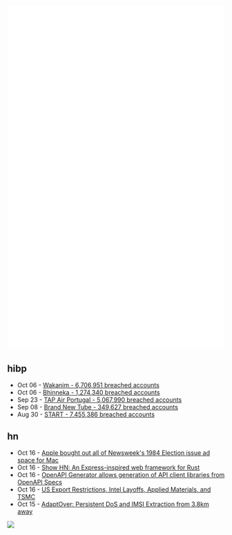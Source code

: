 ![Metrics](https://raw.githubusercontent.com/phixion/phixion/master/metrics.svg)

## hibp

<!--
for https://github.com/phixion/phixion/blob/main/.github/workflows/feeds.yml
-->
<!--START_SECTION:haveibeenpwnd-->
- Oct 06 - [Wakanim - 6,706,951 breached accounts](https://haveibeenpwned.com/PwnedWebsites#Wakanim)
- Oct 06 - [Bhinneka - 1,274,340 breached accounts](https://haveibeenpwned.com/PwnedWebsites#Bhinneka)
- Sep 23 - [TAP Air Portugal - 5,067,990 breached accounts](https://haveibeenpwned.com/PwnedWebsites#TAPAirPortugal)
- Sep 08 - [Brand New Tube - 349,627 breached accounts](https://haveibeenpwned.com/PwnedWebsites#BrandNewTube)
- Aug 30 - [START - 7,455,386 breached accounts](https://haveibeenpwned.com/PwnedWebsites#Start)
<!--END_SECTION:haveibeenpwnd-->

## hn

<!--
for https://github.com/phixion/phixion/blob/main/.github/workflows/feeds.yml
-->
<!--START_SECTION:hn-->
- Oct 16 - [Apple bought out all of Newsweek's 1984 Election issue ad space for Mac](https://aresluna.org/attached/computerhistory/ads/international/apple/mac-newsweek)
- Oct 16 - [Show HN: An Express-inspired web framework for Rust](https://crates.io/crates/graphul)
- Oct 16 - [OpenAPI Generator allows generation of API client libraries from OpenAPI Specs](https://github.com/OpenAPITools/openapi-generator)
- Oct 16 - [US Export Restrictions, Intel Layoffs, Applied Materials, and TSMC](https://www.fabricatedknowledge.com/p/us-export-restrictions-intel-layoffs)
- Oct 15 - [AdaptOver: Persistent DoS and IMSI Extraction from 3.8km away](https://dl.acm.org/doi/10.1145/3495243.3560525)
<!--END_SECTION:hn-->

<!--
for https://yhype.me
-->
![](https://hit.yhype.me/github/profile?user_id=13013670)

